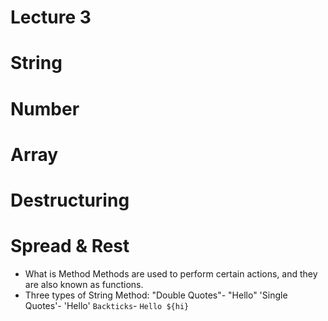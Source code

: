 # Lecture 3
# String 
# Number 
# Array 
# Destructuring 
# Spread & Rest

- What is Method
  Methods are used to perform certain actions, and they are
  also known as functions.
- Three types of String Method:
  "Double Quotes"- "Hello"
  'Single Quotes'- 'Hello'
  `Backticks`- `Hello ${hi}`
